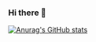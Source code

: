 ### Hi there 👋

[![Anurag's GitHub stats](https://github-readme-stats.vercel.app/api?username=lkhoony)](https://github.com/anuraghazra/github-readme-stats)

<!--
**lkhoony/lkhoony** is a ✨ _special_ ✨ repository because its `README.md` (this file) appears on your GitHub profile.

Here are some ideas to get you started:

- 🔭 I’m currently working on ...
- 🌱 I’m currently learning ...
- 👯 I’m looking to collaborate on ...
- 🤔 I’m looking for help with ...
- 💬 Ask me about ...
- 📫 How to reach me: ...
- 😄 Pronouns: ...
- ⚡ Fun fact: ...
-->
